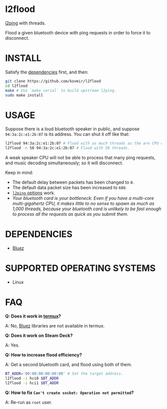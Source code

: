 # l2flood

[l2ping][1] with threads.

Flood a given bluetooth device with ping requests in order to force it to
disconnect.

# INSTALL

Satisfy the [dependencies](#dependencies) first, and then:

```bash
git clone https://github.com/kovmir/l2flood
cd l2flood
make # Use `make serial` to build upstream l2ping.
sudo make install
```

# USAGE

Suppose there is a loud bluetooth speaker in public, and suppose
`94:3a:2c:e1:2b:07` is its address. You can shut it off like that:

```bash
l2flood 94:3a:2c:e1:2b:07 # Flood with as much threads as the are CPU cores.
l2flood -n 50 94:3a:2c:e1:2b:07 # Flood with 50 threads.
```

A weak speaker CPU will not be able to process that many ping requests, and
music decoding simultaneously; so it will disconnect.

Keep in mind:

* The default delay between packets has been changed to `0`.
* The default data packet size has been increased to `600`.
* [`l2ping` options][1] work.
* *Your bluetooth card is your bottleneck: Even if you have a multi-core
  multi-gigahertz CPU, it makes little to no sense to spawn as much as 1,000
  threads, because your bluetooth card is unlikely to be fast enough to process
  all the requests as quick as you submit them.*

# DEPENDENCIES

* [Bluez][3]

# SUPPORTED OPERATING SYSTEMS

* Linux

# FAQ

**Q: Does it work in [termux][2]?**

A: No, [Bluez][3] libraries are not available in termux.

**Q: Does it work on Steam Deck?**

A: Yes.

**Q: How to increase flood efficiency?**

A: Get a second bluetooth card, and flood using both of them.

```bash
BT_ADDR='00:00:00:00:00:00' # Set the target address.
l2flood -i hci0 $BT_ADDR
l2flood -i hci1 $BT_ADDR
```

**Q: How to fix `Can't create socket: Operation not permitted`?**

A: Re-run as `root` user.

[1]: https://linux.die.net/man/1/l2ping
[2]: https://github.com/termux/termux-app
[3]: https://wiki.archlinux.org/title/Bluetooth
